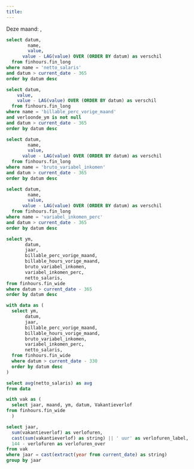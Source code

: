 ```yaml
---
title:
---
```

<Alert status=info>
Deze maand: <Value data={datatable} column=datum row=0 fmt='mmm'/>, <Value data={datatable} column=jaar row=0 fmt='yyyy'/>
</Alert>


<Grid cols=2>
<BigValue 
  data={fin_agg_netto} 
  value=value
  sparkline=datum
  sparklineType=area
  title="Netto salaris deze maand"
  fmt=eur
  comparison=verschil
  comparisonFmt=eur
  comparisonTitle="vs. vorige maand"
/>

<BigValue 
  data={fin_agg_bill_perc} 
  value=value
  sparkline=datum
  sparklineType=area
  title="Billable % deze maand"
  fmt=pct1
  comparison=verschil
  comparisonFmt=pct1
  comparisonTitle="vs. vorige maand"
/>

<BigValue 
  data={fin_agg_bonus} 
  value=value
  sparkline=datum
  sparklineType=area
  title="Bonus deze maand"
  fmt=eur
  comparison=verschil
  comparisonFmt=eur
  comparisonTitle="vs. vorige maand"
/>

<BigValue 
  data={vakantieuren} 
  value=verlofuren_label
  title="Vakantieverlof dit jaar"  
  comparison=verlofuren_over
  comparisonTitle="vakantieverlofuren over"
/>
</Grid>

<BarChart
    data={datatable}
    title='Netto Salaris Ontwikkeling'
    x=datum 
    y=netto_salaris
    yFmt=eur>
    <ReferenceLine 
        data={avg_netto} 
        y=avg 
        label="Gemiddelde"
    />
</BarChart>

```sql fin_agg_netto
select datum, 
  		name, 
  		value,
      value - LAG(value) OVER (ORDER BY datum) as verschil
  from finhours.fin_long
where name = 'netto_salaris'
and datum > current_date - 365
order by datum desc
```

```sql fin_agg_bill_perc
select datum,
  	value,
    value - LAG(value) OVER (ORDER BY datum) as verschil
  from finhours.fin_long
where name = 'billable_perc_vorige_maand'
and verloonde_ym is not null
and datum > current_date - 365
order by datum desc
```

```sql fin_agg_bonus
select datum, 
  		name, 
  		value,
      value - LAG(value) OVER (ORDER BY datum) as verschil
  from finhours.fin_long
where name = 'bruto_variabel_inkomen'
and datum > current_date - 365
order by datum desc
```

```sql fin_perc_bonus
select datum, 
  		name, 
  		value,
      value - LAG(value) OVER (ORDER BY datum) as verschil
  from finhours.fin_long
where name = 'variabel_inkomen_perc'
and datum > current_date - 365
order by datum desc
```

```sql datatable
select ym, 
       datum,
       jaar,
       billable_perc_vorige_maand, 
       billable_hours_vorige_maand, 
       bruto_variabel_inkomen,
       variabel_inkomen_perc, 
       netto_salaris, 
from finhours.fin_wide
where datum > current_date - 365
order by datum desc
```

```sql avg_netto
with data as (
  select ym, 
       datum,
       jaar,
       billable_perc_vorige_maand, 
       billable_hours_vorige_maand, 
       bruto_variabel_inkomen,
       variabel_inkomen_perc, 
       netto_salaris, 
  from finhours.fin_wide
  where datum > current_date - 330
  order by datum desc
)

select avg(netto_salaris) as avg
from data

```

```sql vakantieuren
with vak as (
  select jaar, maand, ym, datum, Vakantieverlof
from finhours.fin_wide
  )

select jaar, 
  sum(vakantieverlof) as verlofuren,
  cast(sum(vakantieverlof) as string) || ' uur' as verlofuren_label,
  144 - verlofuren as verlofuren_over 
from vak
where jaar = cast(extract(year from current_date) as string)
group by jaar
```